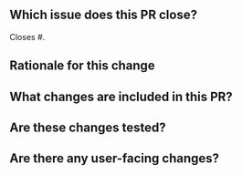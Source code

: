 <!--
Before opening a PR. Make sure following points are double-checked
-- Make sure `cargo fmt` is done.
-- Make sure `bash dev/rust_lint.sh` successfully runs.
-- Make sure `cargo test` passes from all tests.
-- Make sure there are wide-ranging unit tests, integration tests, end-to-end tests for the added functionality.
-- Make sure there is no merge conflict with target branch.
-- If there are sections in the code, that can be written as function do so
     Especially, if these sections are 
      - occur multiple times,
      - line number is more than > 20 approximately.
-- The code added doesn't contain unnecessary `.clone`s.
-- The code added doesn't contain naked `unwrap`s.
-- Make sure imports are consistent. Imports should be in following order
    - Standart library imports (alphabetically ordered within this group)
    - Arrow/ Datafusion imports (alphabetically ordered within this group)
    - #rd Party libraries (alphabetically ordered within this group)
    where each group is seperated by an empty line.
    
-- Inspect your attributes to what needs to be public, do not expose something if it is not used elsewhere.
-- Make sure that the docstrings of the newly added code blocks are not missing.
-- Read through comments whether they are clear, and grammatically correct.
-- Look for whether for loops can be re-written as iterator. Be pro-functional style.
-- Do not use short names such as `res`, `elem`, instead use `result`, `item`, etc.
-- For short and common functions use namespace with it to be explicit.
   (such as instead of `min`, `max`, use `std::cmp::min`, `std::cmp::max` etc.)
-- Add necessary license notice for the added code that will remain in the Synnada repo.
-- Make sure the PR body is understandable and summarizes the topic well.
-- You can use CHATGPT to convert code to idimatic style, to generate documentation.
-->
## Which issue does this PR close?

<!--
We generally require a GitHub issue to be filed for all bug fixes and enhancements and this helps us generate change logs for our releases. You can link an issue to this PR using the GitHub syntax. For example `Closes #123` indicates that this PR will close issue #123.
-->

Closes #.

## Rationale for this change

<!--
 Why are you proposing this change? If this is already explained clearly in the issue then this section is not needed.
 Explaining clearly why changes are proposed helps reviewers understand your changes and offer better suggestions for fixes.  
-->

## What changes are included in this PR?

<!--
There is no need to duplicate the description in the issue here but it is sometimes worth providing a summary of the individual changes in this PR.
-->

## Are these changes tested?

<!--
We typically require tests for all PRs in order to:
1. Prevent the code from being accidentally broken by subsequent changes
2. Serve as another way to document the expected behavior of the code

If tests are not included in your PR, please explain why (for example, are they covered by existing tests)?
-->

## Are there any user-facing changes?

<!--
If there are user-facing changes then we may require documentation to be updated before approving the PR.
-->

<!--
If there are any breaking changes to public APIs, please add the `api change` label.
-->
